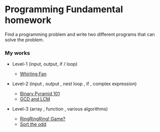 # Programming Fundamental homework

Find a programming problem and write two different programs that can solve the problem.

### My works
- Level-1 (input, output, if / loop)
  - [Whirling Fan](https://github.com/ReallyWarm/PF-homework/tree/main/Level-1)
  
- Level-2 (input , output , nest loop , if , complex expression)
  - [Binary Pyramid 101](https://github.com/ReallyWarm/PF-homework/tree/main/Level-2/binary-pyramid-101)
  - [GCD and LCM](https://github.com/ReallyWarm/PF-homework/tree/main/Level-2/gcd-lcm)
  
- Level-3 (array , function , various algorithms)
  - [RingRingRing! Game?](https://github.com/ReallyWarm/PF-homework/tree/main/Level-3/ring-game)
  - [Sort the odd](https://github.com/ReallyWarm/PF-homework/tree/main/Level-3/sort-the-odd)
